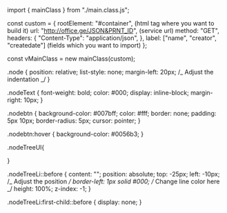 <!--- instruction ---->

import { mainClass } from "./main.class.js";

const custom = {
rootElement: "#container", (html tag where you want to build it)
url: "http://office.ge/JSON&PRNT_ID", (service url)
method: "GET",
headers: {
"Content-Type": "application/json",
},
label: ["name", "creator", "createdate"] (fields which you want to import)
};

const vMainClass = new mainClass(custom);

<!-- style -->

<!-- li class (node nodeTreeLi) -->

.node {
position: relative;
list-style: none;
margin-left: 20px; /_ Adjust the indentation _/
}

<!-- text info as paragraph class (nodeText) -->

.nodeText {
font-weight: bold;
color: #000;
display: inline-block;
margin-right: 10px;
}

  <!-- button class (nodebtn btnTree)-->

.nodebtn {
background-color: #007bff;
color: #fff;
border: none;
padding: 5px 10px;
border-radius: 5px;
cursor: pointer;
}

.nodebtn:hover {
background-color: #0056b3;
}

<!-- ul class which inside li for children class (children hidden nodeTreeUl) -->

.nodeTreeUl{

}

<!-- Lines between nodes -->

.nodeTreeLi::before {
content: "";
position: absolute;
top: -25px;
left: -10px; /_ Adjust the position _/
border-left: 1px solid #000; /_ Change line color here _/
height: 100%;
z-index: -1;
}

<!--Hide the first connector line -->

.nodeTreeLi:first-child::before {
display: none;
}
